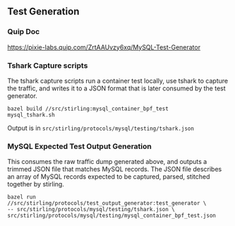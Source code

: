 ## Test Generation
### Quip Doc
https://pixie-labs.quip.com/ZrtAAUvzy6xq/MySQL-Test-Generator

### Tshark Capture scripts
The tshark capture scripts run a container test locally, use tshark to capture the traffic, and writes it to a JSON format that is later consumed by the test generator.
```
bazel build //src/stirling:mysql_container_bpf_test
mysql_tshark.sh
```
Output is in `src/stirling/protocols/mysql/testing/tshark.json`

### MySQL Expected Test Output Generation
This consumes the raw traffic dump generated above, and outputs a trimmed JSON file that matches MySQL records. The JSON file describes an array of MySQL records expected to be captured, parsed, stitched together by stirling.
```
bazel run //src/stirling/protocols/test_output_generator:test_generator \
-- src/stirling/protocols/mysql/testing/tshark.json \
src/stirling/protocols/mysql/testing/mysql_container_bpf_test.json
```